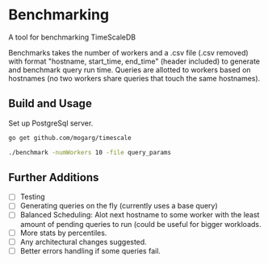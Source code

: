 # Benchmarking

A tool for benchmarking TimeScaleDB

Benchmarks takes the number of workers and a .csv file (.csv removed) with format "hostname, start_time, end_time" (header included) to generate and benchmark query run time. Queries are allotted to workers based on hostnames (no two workers share queries that touch the same hostnames).

## Build and Usage

Set up PostgreSql server. 

```bash
go get github.com/mogarg/timescale

./benchmark -numWorkers 10 -file query_params
```

## Further Additions

- [ ] Testing
- [ ] Generating queries on the fly (currently uses a base query)
- [ ] Balanced Scheduling: Alot next hostname to some worker with the least amount of pending queries to run (could be useful for bigger workloads.
- [ ] More stats by percentiles.
- [ ] Any architectural changes suggested.
- [ ] Better errors handling if some queries fail.
